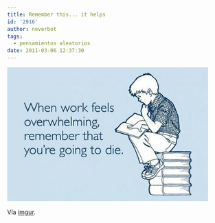 ```yaml
---
title: Remember this... it helps
id: '2916'
author: neverbot
tags:
  - pensamientos aleatorios
date: 2011-03-06 12:37:30
---
```


![201103061237.jpg](./remember-this-it-helps/201103061237.jpg)

Vía [imgur](http://imgur.com/gallery/I2rrQ).